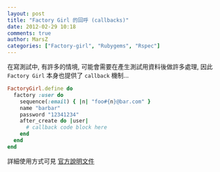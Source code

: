 ```yaml
---
layout: post
title: "Factory Girl 的回呼 (callbacks)"
date: 2012-02-29 10:18
comments: true
author: MarsZ
categories: ["Factory-girl", "Rubygems", "Rspec"]
---
```

在寫測試中, 有許多的情境, 可能會需要在產生測試用資料後做許多處理, 因此 `Factory Girl` 本身也提供了 `callback` 機制...

<!-- more -->

```ruby
FactoryGirl.define do
  factory :user do
    sequence(:email) { |n| "foo#{n}@bar.com" }
    name "barbar"
    password "12341234"
    after_create do |user|
      # callback code block here
    end
  end
end
```

詳細使用方式可見 <a href="https://github.com/thoughtbot/factory_girl/blob/master/GETTING_STARTED.md" target="_blank">官方說明文件</a>
